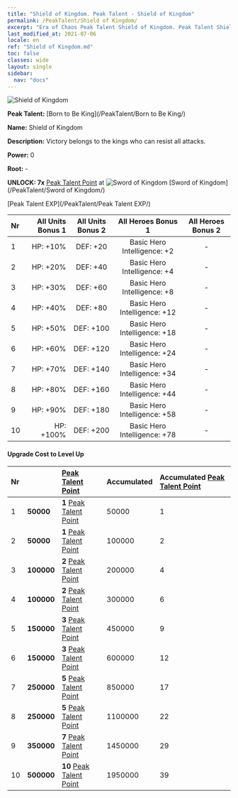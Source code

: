 ```yaml
---
title: "Shield of Kingdom. Peak Talent - Shield of Kingdom"
permalink: /PeakTalent/Shield of Kingdom/
excerpt: "Era of Chaos Peak Talent Shield of Kingdom. Peak Talent Shield of Kingdom. Shield of Kingdom"
last_modified_at: 2021-07-06
locale: en
ref: "Shield of Kingdom.md"
toc: false
classes: wide
layout: single
sidebar:
  nav: "docs"
---
```


  ![Shield of Kingdom](/images/pt/talent_4402.png)

  **Peak Talent:** [Born to Be King](/PeakTalent/Born to Be King/)

  **Name:** Shield of Kingdom

  **Description:** Victory belongs to the kings who can resist all attacks.

  **Power:** 0

  **Root:** -

  **UNLOCK: 7x** [Peak Talent Point](/Items/con_934/) at ![Sword of Kingdom](/images/pt/talent_4401.png) [Sword of Kingdom](/PeakTalent/Sword of Kingdom/)

  [Peak Talent EXP](/PeakTalent/Peak Talent EXP/)

  | Nr | All Units Bonus 1 | All Units Bonus 2 | All Heroes Bonus 1 | All Heroes Bonus 2 |
  |:---|--------------:|:-------------:|:-------------:|:-------------:|
  | 1 | HP: +10% | DEF: +20 | Basic Hero Intelligence: +2 | - |
  | 2 | HP: +20% | DEF: +40 | Basic Hero Intelligence: +4 | - |
  | 3 | HP: +30% | DEF: +60 | Basic Hero Intelligence: +8 | - |
  | 4 | HP: +40% | DEF: +80 | Basic Hero Intelligence: +12 | - |
  | 5 | HP: +50% | DEF: +100 | Basic Hero Intelligence: +18 | - |
  | 6 | HP: +60% | DEF: +120 | Basic Hero Intelligence: +24 | - |
  | 7 | HP: +70% | DEF: +140 | Basic Hero Intelligence: +34 | - |
  | 8 | HP: +80% | DEF: +160 | Basic Hero Intelligence: +44 | - |
  | 9 | HP: +90% | DEF: +180 | Basic Hero Intelligence: +58 | - |
  | 10 | HP: +100% | DEF: +200 | Basic Hero Intelligence: +78 | - |


#### Upgrade Cost to Level Up

  | Nr | <i class="fas fa-coins"/> | [Peak Talent Point](/Items/con_934/) | Accumulated <i class="fas fa-coins"/> | Accumulated [Peak Talent Point](/Items/con_934/) |
  |:---|:--------------|:-------------|:-------------|:-------------|
  | 1 | **50000** | **1** [Peak Talent Point](/Items/con_934/) | 50000 | 1 |
  | 2 | **50000** | **1** [Peak Talent Point](/Items/con_934/) | 100000 | 2 |
  | 3 | **100000** | **2** [Peak Talent Point](/Items/con_934/) | 200000 | 4 |
  | 4 | **100000** | **2** [Peak Talent Point](/Items/con_934/) | 300000 | 6 |
  | 5 | **150000** | **3** [Peak Talent Point](/Items/con_934/) | 450000 | 9 |
  | 6 | **150000** | **3** [Peak Talent Point](/Items/con_934/) | 600000 | 12 |
  | 7 | **250000** | **5** [Peak Talent Point](/Items/con_934/) | 850000 | 17 |
  | 8 | **250000** | **5** [Peak Talent Point](/Items/con_934/) | 1100000 | 22 |
  | 9 | **350000** | **7** [Peak Talent Point](/Items/con_934/) | 1450000 | 29 |
  | 10 | **500000** | **10** [Peak Talent Point](/Items/con_934/) | 1950000 | 39 |
